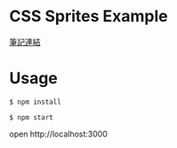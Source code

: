 # CSS Sprites Example
[筆記連結](http://blog.btrie.com)

# Usage
```
$ npm install 
```
```
$ npm start
```

open http://localhost:3000

